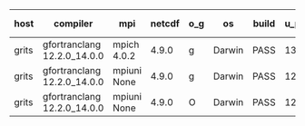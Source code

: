 

| host     | compiler                              | mpi                      | netcdf        | o_g        | os       | build       | u_pass          | u_fail          | s_pass            | s_fail            | e_pass             | e_fail             | nuopc_pass       | nuopc_fail       | artifacts link          |
|----------|---------------------------------------|--------------------------|---------------|------------|----------|-------------|-----------------|-----------------|-------------------|-------------------|--------------------|--------------------|------------------|------------------|-------------------------|
| grits | gfortranclang 12.2.0_14.0.0 | mpich 4.0.2  | 4.9.0  | g | Darwin | PASS | 13872 | 1 | 48 | 1 | 80 | 0 | 52 | 0 | <a href="https://github.com/esmf-org/esmf-test-artifacts/tree/11dd7c53128084ab6e2ccd4f3d5eed61377daa01/patch_8.4.1/gfortranclang/12.2.0_14.0.0/g/mpich/4.0.2" target="_blank">11dd7c5</a> | 
| grits | gfortranclang 12.2.0_14.0.0 | mpiuni None  | 4.9.0  | g | Darwin | PASS | 12317 | 0 | 8 | 0 | 43 | 0 | None | None | <a href="https://github.com/esmf-org/esmf-test-artifacts/tree/d7aa08dfd682c2224f21f2db8e5e36ae09054d06/patch_8.4.1/gfortranclang/12.2.0_14.0.0/g/mpiuni/None" target="_blank">d7aa08d</a> | 
| grits | gfortranclang 12.2.0_14.0.0 | mpiuni None  | 4.9.0  | O | Darwin | PASS | 12317 | 0 | 8 | 0 | 43 | 0 | None | None | <a href="https://github.com/esmf-org/esmf-test-artifacts/tree/1bf3cd0118266048632a0d76ca6579773ef6a746/patch_8.4.1/gfortranclang/12.2.0_14.0.0/O/mpiuni/None" target="_blank">1bf3cd0</a> | 
